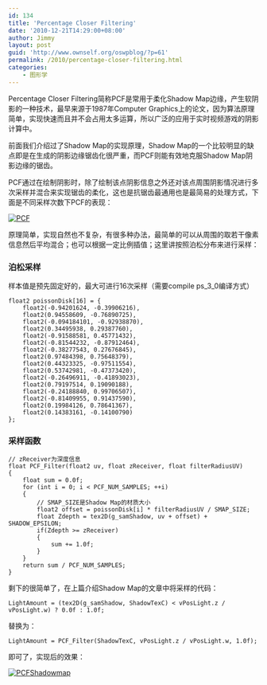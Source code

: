 ```yaml
---
id: 134
title: 'Percentage Closer Filtering'
date: '2010-12-21T14:29:00+08:00'
author: Jimmy
layout: post
guid: 'http://www.ownself.org/oswpblog/?p=61'
permalink: /2010/percentage-closer-filtering.html
categories:
    - 图形学
---
```


Percentage Closer Filtering简称PCF是常用于柔化Shadow Map边缘，产生软阴影的一种技术，最早来源于1987年Computer Graphics上的论文，因为算法原理简单，实现快速而且并不会占用太多运算，所以广泛的应用于实时视频游戏的阴影计算中。

前面我们介绍过了Shadow Map的实现原理，Shadow Map的一个比较明显的缺点即是在生成的阴影边缘锯齿化很严重，而PCF则能有效地克服Shadow Map阴影边缘的锯齿。

PCF通过在绘制阴影时，除了绘制该点阴影信息之外还对该点周围阴影情况进行多次采样并混合来实现锯齿的柔化，这也是抗锯齿最通用也是最简易的处理方式，下面是不同采样次数下PCF的表现：

[![PCF](/wp-content/uploads/2010/12/PCF_thumb.jpg "PCF")](/wp-content/uploads/2010/12/PCF.jpg)

原理简单，实现自然也不复杂，有很多种办法，最简单的可以从周围的取若干像素信息然后平均混合；也可以根据一定比例插值；这里讲按照泊松分布来进行采样：

### 泊松采样

样本值是预先固定好的，最大可进行16次采样（需要compile ps\_3\_0编译方式）

```
float2 poissonDisk[16] = {
	float2(-0.94201624, -0.39906216),
	float2(0.94558609, -0.76890725),
	float2(-0.094184101, -0.92938870),
	float2(0.34495938, 0.29387760),
	float2(-0.91588581, 0.45771432),
	float2(-0.81544232, -0.87912464),
	float2(-0.38277543, 0.27676845),
	float2(0.97484398, 0.75648379),
	float2(0.44323325, -0.97511554),
	float2(0.53742981, -0.47373420),
	float2(-0.26496911, -0.41893023),
	float2(0.79197514, 0.19090188),
	float2(-0.24188840, 0.99706507),
	float2(-0.81409955, 0.91437590),
	float2(0.19984126, 0.78641367),
	float2(0.14383161, -0.14100790)
};
```

### 采样函数

```
// zReceiver为深度信息
float PCF_Filter(float2 uv, float zReceiver, float filterRadiusUV)
{
	float sum = 0.0f;
	for (int i = 0; i < PCF_NUM_SAMPLES; ++i)
	{
		// SMAP_SIZE是Shadow Map的材质大小
		float2 offset = poissonDisk[i] * filterRadiusUV / SMAP_SIZE;
		float Zdepth = tex2D(g_samShadow, uv + offset) + SHADOW_EPSILON;
		if(Zdepth >= zReceiver)
		{
			sum += 1.0f;
		}
	}
	return sum / PCF_NUM_SAMPLES;
}
```

剩下的很简单了，在上篇介绍Shadow Map的文章中将采样的代码：

```
LightAmount = (tex2D(g_samShadow, ShadowTexC) < vPosLight.z / vPosLight.w) ? 0.0f : 1.0f;
```

替换为：

```
LightAmount = PCF_Filter(ShadowTexC, vPosLight.z / vPosLight.w, 1.0f);
```

即可了，实现后的效果：

[![PCFShadowmap](/wp-content/uploads/2010/12/PCFShadowmap_thumb.jpg "PCFShadowmap")](/wp-content/uploads/2010/12/PCFShadowmap.jpg)